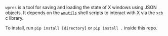 `wpres` is a tool for saving and loading the state of X windows using JSON
objects. It depends on the [`wmutils`](github.com/wmutils) shell scripts to
interact with X via the `xcb` c library.

To install, run `pip install [directory]` or `pip install .` inside this
repo.
